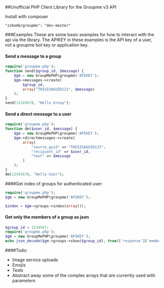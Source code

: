 ##Unofficial PHP Client Library for the Groupme v3 API

Install with composer
~~~~~
"zzbomb/groupme": "dev-master"
~~~~~

###Examples
These are some basic examples for how to interact with the api via the library.
The APIKEY in these examples is the API key of a user, not a groupme bot key or application key.

#### Send a message to a group
~~~~~ php
require('groupme.php');
function send($group_id, $message) {
    $gm = new GroupMePHP\groupme('APIKEY');
    $gm->messages->create(
        $group_id,
        array("THISISAGUID123", $message)
    );
}
send(12345678, "Hello Group");
~~~~~

#### Send a direct message to a user
~~~~~ php
require('groupme.php');
function dm($user_id, $message) {
    $gm = new GroupMePHP\groupme('APIKEY');
    $gm->directmessages->create(
        array(
            "source_guid" => "THISISAGUID123",
            "recipient_id" => $user_id,
            "text" => $message
        )
    );
}
dm(12345678, "Hello User");
~~~~~


####Get index of groups for authenticated user:
~~~~~ php
require('groupme.php');
$gm = new GroupMePHP\groupme('APIKEY');

$index = $gm->groups->index(array());
~~~~~

#### Get only the members of a group as json
~~~~~ php
$group_id = 1234567;
require('groupme.php');
$gm = new GroupMePHP\groupme('APIKEY');
echo json_decode($gm->groups->show($group_id), true)['response']['members'];
~~~~~

####Todo:
- Image service uploads
- Emojis
- Tests
- Abstract away some of the complex arrays that are currently used with parameters
